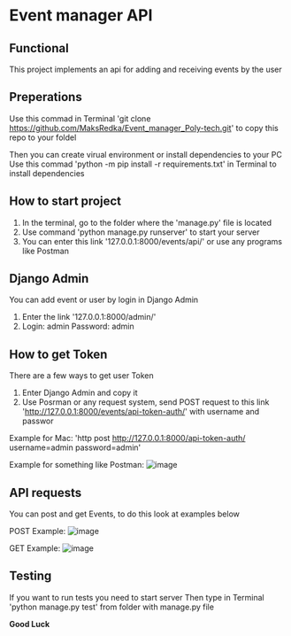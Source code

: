 # Event manager API

## Functional
This project implements an api for adding and receiving events by the user

## Preperations
Use this commad in Terminal 'git clone https://github.com/MaksRedka/Event_manager_Poly-tech.git' to copy this repo to your foldel

Then you can create virual environment or install dependencies to your PC
Use this commad 'python -m pip install -r requirements.txt' in Terminal to install dependencies

## How to start project
1. In the terminal, go to the folder where the 'manage.py' file is located
2. Use command 'python manage.py runserver' to start your server
3. You can enter this link '127.0.0.1:8000/events/api/' or use any programs like Postman

## Django Admin
You can add event or user by login in Django Admin
1. Enter the link '127.0.0.1:8000/admin/'
2. Login: admin Password: admin

## How to get Token
There are a few ways to get user Token
1. Enter Django Admin and copy it
2. Use Posrman or any request system, send POST request to this link 'http://127.0.0.1:8000/events/api-token-auth/' with username and passwor

Example for Mac:
'http post http://127.0.0.1:8000/api-token-auth/ username=admin password=admin'

Example for something like Postman:
![image](https://user-images.githubusercontent.com/79270764/217400019-4d6d9d29-df0b-40f7-9287-5fcc44bc326a.png)

## API requests
You can post and get Events, to do this look at examples below

POST Example:
![image](https://user-images.githubusercontent.com/79270764/217400234-b135d3f7-9de6-4f9b-8a0b-22035c8569b9.png)

GET Example:
![image](https://user-images.githubusercontent.com/79270764/217400292-5894feed-8527-4b0b-a721-ebf443c6f132.png)

## Testing
If you want to run tests you need to start server
Then type in Terminal 'python manage.py test' from folder with manage.py file

**Good Luck**
